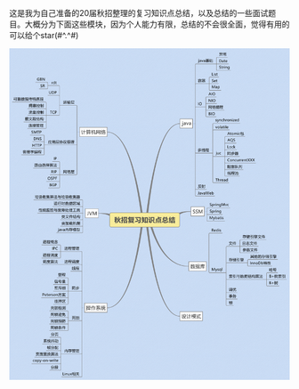 这是我为自己准备的20届秋招整理的复习知识点总结，以及总结的一些面试题目。大概分为下面这些模块，因为个人能力有限，总结的不会很全面，觉得有用的可以给个star(#^.^#)

![秋招复习知识点总结](./assert/秋招复习知识点总结.png)
